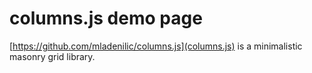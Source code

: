# columns.js demo page

[https://github.com/mladenilic/columns.js](columns.js) is a minimalistic masonry grid library.
